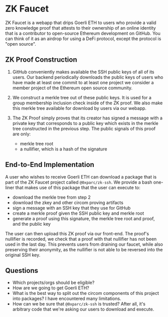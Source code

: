 # ZK Faucet

ZK Faucet is a webapp that drips Goerli ETH to users who provide a valid zero knowledge proof that attests to their ownership of an online identity that is a contributor to open-source Ethereum development on GitHub. You can think of it as an airdrop for using a DeFi protocol, except the protocol is "open source".

## ZK Proof Construction

1. GitHub conveniently makes available the SSH public keys of all of its users. Our backend periodically downloads the public keys of users who have made at least one commit to at least one project we consider a member project of the Ethereum open source community.

2. We construct a merkle tree out of these public keys. It is used for a group membership inclusion check inside of the ZK proof. We also make this merkle tree available for download by users via our webapp.

3. The ZK Proof simply proves that its creator has signed a message with a private key that corresponds to a public key which exists in the merkle tree constructed in the previous step. The public signals of this proof are only:
   - merkle tree root
   - a nullifier, which is a hash of the signature

## End-to-End Implementation

A user who wishes to receive Goerli ETH can download a package that is part of the ZK Faucet project called `@0xparc/zk-ssh`. We provide a bash one-liner that makes use of this package that the user can execute to:

- download the merkle tree from step 2
- download the zkey and other circom proving artifacts
- sign a message with an SSH key that they use for GitHub
- create a merkle proof given the SSH public key and merkle root
- generate a proof using this signature, the merkle tree root and proof, and the public key

The user can then upload this ZK proof via our front-end. The proof's nullifier is recorded, we check that a proof with that nullifier has not been used in the last day. This prevents users from draining our faucet, while also preserving their anonymity, as the nullifier is not able to be reversed into the original SSH key.

## Questions

- Which projects/orgs should be eligible?
- How are we going to get Goerli ETH?
- What is the best way to split out the circom components of this project into packages? I have encountered many limitations.
- How can we be sure that `@0xparc/zk-ssh` is trusted? After all, it's arbitrary code that we're asking our users to download and execute.
